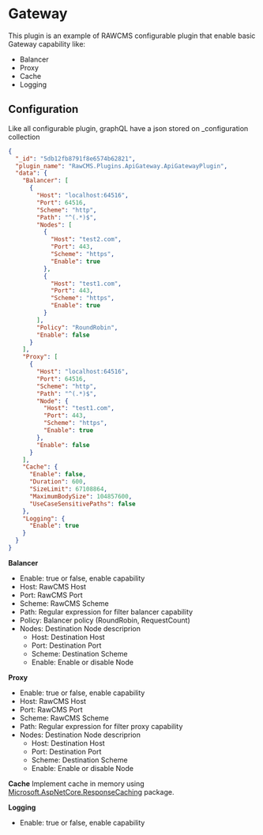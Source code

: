 # Gateway

This plugin is an example of RAWCMS configurable plugin that enable basic Gateway capability like:

- Balancer
- Proxy
- Cache
- Logging

## Configuration

Like all configurable plugin, graphQL have a json stored on \_configuration collection

```json
{
  "_id": "5db12fb8791f8e6574b62821",
  "plugin_name": "RawCMS.Plugins.ApiGateway.ApiGatewayPlugin",
  "data": {
    "Balancer": [
      {
        "Host": "localhost:64516",
        "Port": 64516,
        "Scheme": "http",
        "Path": "^(.*)$",
        "Nodes": [
          {
            "Host": "test2.com",
            "Port": 443,
            "Scheme": "https",
            "Enable": true
          },
          {
            "Host": "test1.com",
            "Port": 443,
            "Scheme": "https",
            "Enable": true
          }
        ],
        "Policy": "RoundRobin",
        "Enable": false
      }
    ],
    "Proxy": [
      {
        "Host": "localhost:64516",
        "Port": 64516,
        "Scheme": "http",
        "Path": "^(.*)$",
        "Node": {
          "Host": "test1.com",
          "Port": 443,
          "Scheme": "https",
          "Enable": true
        },
        "Enable": false
      }
    ],
    "Cache": {
      "Enable": false,
      "Duration": 600,
      "SizeLimit": 67108864,
      "MaximumBodySize": 104857600,
      "UseCaseSensitivePaths": false
    },
    "Logging": {
      "Enable": true
    }
  }
}
```

**Balancer**

- Enable: true or false, enable capability
- Host: RawCMS Host
- Port: RawCMS Port
- Scheme: RawCMS Scheme
- Path: Regular expression for filter balancer capability
- Policy: Balancer policy (RoundRobin, RequestCount)
- Nodes: Destination Node descriprion
  - Host: Destination Host
  - Port: Destination Port
  - Scheme: Destination Scheme
  - Enable: Enable or disable Node

**Proxy**

- Enable: true or false, enable capability
- Host: RawCMS Host
- Port: RawCMS Port
- Scheme: RawCMS Scheme
- Path: Regular expression for filter proxy capability
- Nodes: Destination Node descriprion
  - Host: Destination Host
  - Port: Destination Port
  - Scheme: Destination Scheme
  - Enable: Enable or disable Node

**Cache**
Implement cache in memory using [Microsoft.AspNetCore.ResponseCaching](https://docs.microsoft.com/it-it/aspnet/core/performance/caching/middleware?view=aspnetcore-3.0) package.

**Logging**

- Enable: true or false, enable capability
